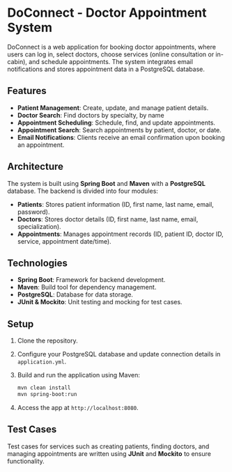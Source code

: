
# DoConnect - Doctor Appointment System

DoConnect is a web application for booking doctor appointments, where users can log in, select doctors, choose services (online consultation or in-cabin), and schedule appointments. The system integrates email notifications and stores appointment data in a PostgreSQL database.

## Features

- **Patient Management**: Create, update, and manage patient details.
- **Doctor Search**: Find doctors by specialty, by name
- **Appointment Scheduling**: Schedule, find, and update appointments.
- **Appointment Search**: Search appointments by patient, doctor, or date.
- **Email Notifications**: Clients receive an email confirmation upon booking an appointment.

## Architecture

The system is built using **Spring Boot** and **Maven** with a **PostgreSQL** database. The backend is divided into four modules:

- **Patients**: Stores patient information (ID, first name, last name, email, password).
- **Doctors**: Stores doctor details (ID, first name, last name, email, specialization).
- **Appointments**: Manages appointment records (ID, patient ID, doctor ID, service, appointment date/time).

## Technologies

- **Spring Boot**: Framework for backend development.
- **Maven**: Build tool for dependency management.
- **PostgreSQL**: Database for data storage.
- **JUnit & Mockito**: Unit testing and mocking for test cases.

## Setup

1. Clone the repository.
2. Configure your PostgreSQL database and update connection details in `application.yml`.
3. Build and run the application using Maven:
   ```bash
   mvn clean install
   mvn spring-boot:run
   ```

4. Access the app at `http://localhost:8080`.

## Test Cases

Test cases for services such as creating patients, finding doctors, and managing appointments are written using **JUnit** and **Mockito** to ensure functionality.
